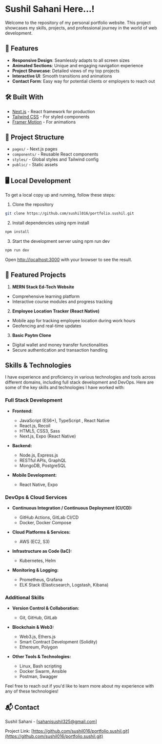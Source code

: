 # Sushil Sahani Here...!

Welcome to the repository of my personal portfolio website. This project showcases my skills, projects, and professional journey in the world of web development.

## 🚀 Features

- **Responsive Design**: Seamlessly adapts to all screen sizes
- **Animated Sections**: Unique and engaging navigation experience
- **Project Showcase**: Detailed views of my top projects
- **Interactive UI**: Smooth transitions and animations
- **Contact Form**: Easy way for potential clients or employers to reach out

## 🛠️ Built With

- [Next.js](https://nextjs.org/) - React framework for production
- [Tailwind CSS](https://tailwindcss.com/) - For styled components
- [Framer Motion](https://www.framer.com/motion/) - For animations

## 📂 Project Structure

- `pages/` - Next.js pages
- `components/` - Reusable React components
- `styles/` - Global styles and Tailwind config
- `public/` - Static assets

## 🖥️ Local Development

To get a local copy up and running, follow these steps:

1. Clone the repository

```bash
git clone https://github.com/sushil016/portfolio.sushil.git
```
2. Install dependencies using npm install

```bash
npm install
```
3. Start the development server using npm run dev

```bash
npm run dev
```
Open [http://localhost:3000](http://localhost:3000) with your browser to see the result.

## 📌 Featured Projects

1. **MERN Stack Ed-Tech Website**
- Comprehensive learning platform
- Interactive course modules and progress tracking

2. **Employee Location Tracker (React Native)**
- Mobile app for tracking employee location during work hours
- Geofencing and real-time updates

3. **Basic Paytm Clone**
- Digital wallet and money transfer functionalities
- Secure authentication and transaction handling

## Skills & Technologies

I have experience and proficiency in various technologies and tools across different domains, including full stack development and DevOps. Here are some of the key skills and technologies I have worked with:

### Full Stack Development
- **Frontend:**
  - JavaScript (ES6+), TypeScript , React Native
  - React.js, Recoil
  - HTML5, CSS3, Sass
  - Next.js, Expo (React Native)
  
- **Backend:**
  - Node.js, Express.js
  - RESTful APIs, GraphQL
  - MongoDB, PostgreSQL

- **Mobile Development:**
  - React Native, Expo
  
### DevOps & Cloud Services
- **Continuous Integration / Continuous Deployment (CI/CD):**
  - GitHub Actions, GitLab CI/CD
  - Docker, Docker Compose

- **Cloud Platforms & Services:**
  - AWS (EC2, S3)
  
- **Infrastructure as Code (IaC):**
  - Kubernetes, Helm
  
- **Monitoring & Logging:**
  - Prometheus, Grafana
  - ELK Stack (Elasticsearch, Logstash, Kibana)

### Additional Skills
- **Version Control & Collaboration:**
  - Git, GitHub, GitLab
  
- **Blockchain & Web3:**
  - Web3.js, Ethers.js
  - Smart Contract Development (Solidity)
  - Ethereum, Polygon

- **Other Tools & Technologies:**
  - Linux, Bash scripting
  - Docker Swarm, Ansible
  - Postman, Swagger

Feel free to reach out if you'd like to learn more about my experience with any of these technologies!


## 📬 Contact

Sushil Sahani - [sahanisushil325@gmail.com]

Project Link: [https://github.com/sushil016/portfolio.sushil.git](https://github.com/sushil016/portfolio.sushil.git)

